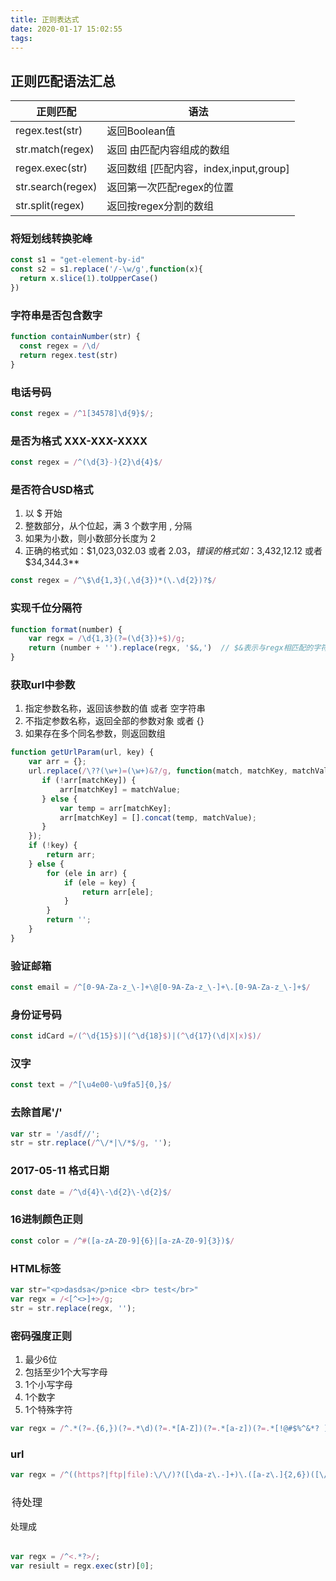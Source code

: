 ```yaml
---
title: 正则表达式
date: 2020-01-17 15:02:55
tags:
---
```


## 正则匹配语法汇总
| 正则匹配          | 语法                                    |
|-------------------|-----------------------------------------|
| regex.test(str)   | 返回Boolean值                           |
| str.match(regex)  | 返回 由匹配内容组成的数组               |
| regex.exec(str)   | 返回数组  [匹配内容，index,input,group] |
| str.search(regex) | 返回第一次匹配regex的位置               |
| str.split(regex)  | 返回按regex分割的数组                   |

<!-- more -->
### 将短划线转换驼峰
```js
const s1 = "get-element-by-id"
const s2 = s1.replace('/-\w/g',function(x){
  return x.slice(1).toUpperCase()
})
```

### 字符串是否包含数字
```js
function containNumber(str) {
  const regex = /\d/
  return regex.test(str)
}
```

### 电话号码
```js
const regex = /^1[34578]\d{9}$/;
```

### 是否为格式 XXX-XXX-XXXX
```js
const regex = /^(\d{3}-){2}\d{4}$/
```

### 是否符合USD格式
1. 以 $ 开始
2. 整数部分，从个位起，满 3 个数字用 , 分隔
3. 如果为小数，则小数部分长度为 2
4. 正确的格式如：$1,023,032.03 或者 $2.03，错误的格式如：$3,432,12.12 或者 $34,344.3**
```js
const regex = /^\$\d{1,3}(,\d{3})*(\.\d{2})?$/
```

### **实现千位分隔符**

```js
function format(number) {
    var regx = /\d{1,3}(?=(\d{3})+$)/g;
    return (number + '').replace(regx, '$&,')  // $&表示与regx相匹配的字符串
}
```

### **获取url中参数**
1. 指定参数名称，返回该参数的值 或者 空字符串
2. 不指定参数名称，返回全部的参数对象 或者 {}
3. 如果存在多个同名参数，则返回数组
```js
function getUrlParam(url, key) {
    var arr = {};
    url.replace(/\??(\w+)=(\w+)&?/g, function(match, matchKey, matchValue) {
       if (!arr[matchKey]) {
           arr[matchKey] = matchValue;
       } else {
           var temp = arr[matchKey];
           arr[matchKey] = [].concat(temp, matchValue);
       }
    });
    if (!key) {
        return arr;
    } else {
        for (ele in arr) {
            if (ele = key) {
                return arr[ele];
            }
        }
        return '';
    }
}
```

### 验证邮箱
```js
const email = /^[0-9A-Za-z_\-]+\@[0-9A-Za-z_\-]+\.[0-9A-Za-z_\-]+$/
```

### 身份证号码
```js
const idCard =/(^\d{15}$)|(^\d{18}$)|(^\d{17}(\d|X|x)$)/
```

### 汉字
```js
const text = /^[\u4e00-\u9fa5]{0,}$/
```

### 去除首尾'/'
```js
var str = '/asdf//';
str = str.replace(/^\/*|\/*$/g, '');
```

### 2017-05-11 格式日期
```js
const date = /^\d{4}\-\d{2}\-\d{2}$/
```


### 16进制颜色正则
```js
const color = /^#([a-zA-Z0-9]{6}|[a-zA-Z0-9]{3})$/
```

### **HTML标签**
```js
var str="<p>dasdsa</p>nice <br> test</br>"
var regx = /<[^<>]+>/g;
str = str.replace(regx, '');
```

### 密码强度正则
1. 最少6位
2. 包括至少1个大写字母
3. 1个小写字母
4. 1个数字
5. 1个特殊字符
```js
var regx = /^.*(?=.{6,})(?=.*\d)(?=.*[A-Z])(?=.*[a-z])(?=.*[!@#$%^&*? ]).*$/;
```

### url
```js
var regx = /^((https?|ftp|file):\/\/)?([\da-z\.-]+)\.([a-z\.]{2,6})([\/\w \.-]*)*\/?$/;
```

### <OPTION value="待处理">待处理</OPTION>
处理成 <OPTION value="待处理">
```js
var regx = /^<.*?>/;
var resiult = regx.exec(str)[0];
```

